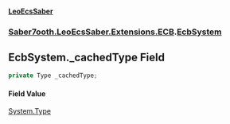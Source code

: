 #### [LeoEcsSaber](index.md 'index')
### [Saber7ooth.LeoEcsSaber.Extensions.ECB](Saber7ooth.LeoEcsSaber.Extensions.ECB.md 'Saber7ooth.LeoEcsSaber.Extensions.ECB').[EcbSystem](EcbSystem.md 'Saber7ooth.LeoEcsSaber.Extensions.ECB.EcbSystem')

## EcbSystem._cachedType Field

```csharp
private Type _cachedType;
```

#### Field Value
[System.Type](https://docs.microsoft.com/en-us/dotnet/api/System.Type 'System.Type')